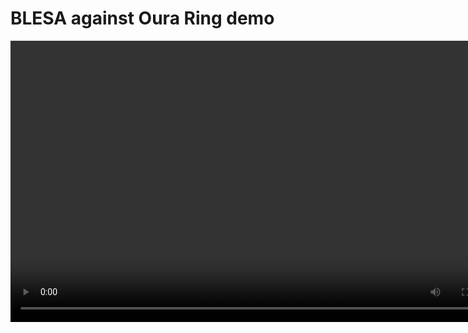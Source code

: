 # BLESA against Oura Ring demo

<video type="video/mp4" src="oura_attack.mp4" width="800" height="450" controls preload></video>
